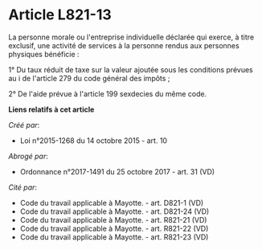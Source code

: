# Article L821-13

La personne morale ou l'entreprise individuelle déclarée qui exerce, à titre exclusif, une activité de services à la personne
rendus aux personnes physiques bénéficie : 

1° Du taux réduit de taxe sur la valeur ajoutée sous les conditions prévues au i de l'article 279 du code général des
impôts ; 

2° De l'aide prévue à l'article 199 sexdecies du même code.

**Liens relatifs à cet article**

_Créé par_:

  - Loi n°2015-1268 du 14 octobre 2015 - art. 10

_Abrogé par_:

  - Ordonnance n°2017-1491 du 25 octobre 2017 - art. 31 (VD)

_Cité par_:

  - Code du travail applicable à Mayotte. - art. D821-1 (VD)
  - Code du travail applicable à Mayotte. - art. D821-24 (VD)
  - Code du travail applicable à Mayotte. - art. R821-21 (VD)
  - Code du travail applicable à Mayotte. - art. R821-22 (VD)
  - Code du travail applicable à Mayotte. - art. R821-23 (VD)
